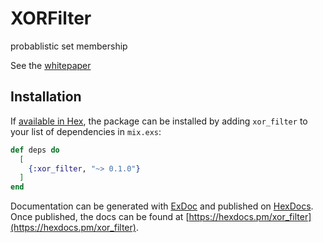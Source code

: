 # XORFilter

probablistic set membership

See the [whitepaper](https://arxiv.org/abs/1912.08258)

## Installation

If [available in Hex](https://hex.pm/docs/publish), the package can be installed
by adding `xor_filter` to your list of dependencies in `mix.exs`:

```elixir
def deps do
  [
    {:xor_filter, "~> 0.1.0"}
  ]
end
```

Documentation can be generated with [ExDoc](https://github.com/elixir-lang/ex_doc)
and published on [HexDocs](https://hexdocs.pm). Once published, the docs can
be found at [https://hexdocs.pm/xor_filter](https://hexdocs.pm/xor_filter).

